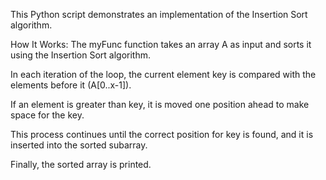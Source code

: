 This Python script demonstrates an implementation of the Insertion Sort algorithm.

How It Works:
The myFunc function takes an array A as input and sorts it using the Insertion Sort algorithm.

In each iteration of the loop, the current element key is compared with the elements before it (A[0..x-1]).

If an element is greater than key, it is moved one position ahead to make space for the key.

This process continues until the correct position for key is found, and it is inserted into the sorted subarray.

Finally, the sorted array is printed.
